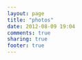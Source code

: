 ```yaml
---
layout: page
title: "photos"
date: 2012-08-09 19:04
comments: true
sharing: true
footer: true
---
```


